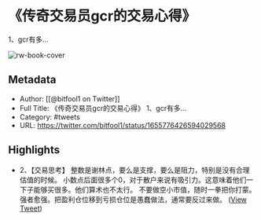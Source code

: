 # 《传奇交易员gcr的交易心得》
1、gcr有多...

![rw-book-cover](https://pbs.twimg.com/profile_images/1650344223596740608/CFoZsDZq.jpg)

## Metadata
- Author: [[@bitfool1 on Twitter]]
- Full Title: 《传奇交易员gcr的交易心得》
1、gcr有多...
- Category: #tweets
- URL: https://twitter.com/bitfool1/status/1655776426594029568

## Highlights
- 2、【交易思考】
  整数是谢林点，要么是支撑，要么是阻力，特别是没有合理估值的时候。
  小数点后面很多个0，对于散户来说有吸引力。这意味着他们一下子能够买很多。他们算术也不太行。
  不要做空小市值，随时一拳把你打蒙。
  强者愈强。把盈利仓位移到亏损仓位是愚蠢做法，通常要反过来做。 ([View Tweet](https://twitter.com/bitfool1/status/1655776942283710464))
